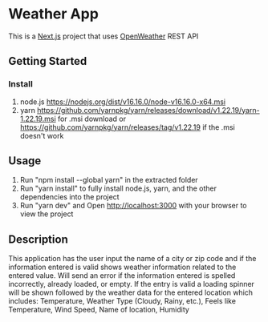 # Weather App 
This is a [Next.js](https://nextjs.org/) project that uses [OpenWeather](https://openweathermap.org/api) REST API 

## Getting Started

### Install
1) node.js https://nodejs.org/dist/v16.16.0/node-v16.16.0-x64.msi
2) yarn https://github.com/yarnpkg/yarn/releases/download/v1.22.19/yarn-1.22.19.msi for .msi download
    or https://github.com/yarnpkg/yarn/releases/tag/v1.22.19 if the .msi doesn't work
   
## Usage
1) Run "npm install --global yarn" in the extracted folder
2) Run "yarn install" to fully install node.js, yarn, and the other dependencies into the project
3) Run "yarn dev" and Open [http://localhost:3000](http://localhost:3000) with your browser to view the project

## Description
This application has the user input the name of a city or zip code and if the information entered is valid shows weather information related to the entered value.
  Will send an error if the information entered is spelled incorrectly, already loaded, or empty.
  If the entry is valid a loading spinner will be shown followed by the weather data for the entered location which      includes:
    Temperature,
    Weather Type (Cloudy, Rainy, etc.),
    Feels like Temperature,
    Wind Speed,
    Name of location,
    Humidity

